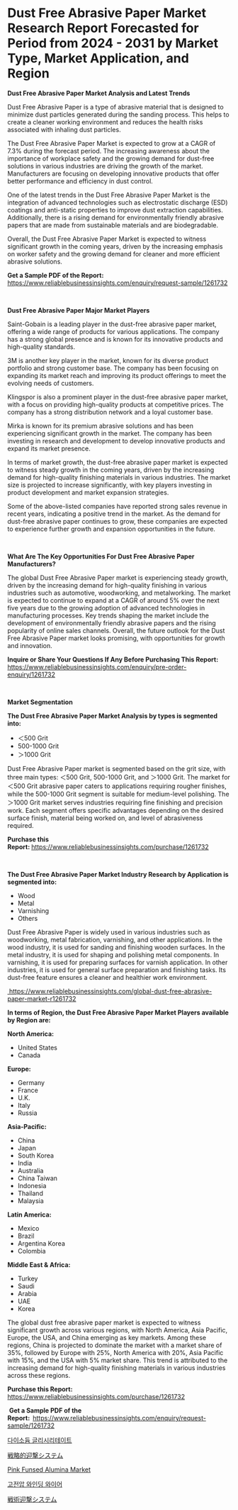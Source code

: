 <p><h1>Dust Free Abrasive Paper Market Research Report Forecasted for Period from 2024 -  2031 by Market Type, Market Application, and Region</h1></p><p><strong>Dust Free Abrasive Paper Market Analysis and Latest Trends</strong></p>
<p><p>Dust Free Abrasive Paper is a type of abrasive material that is designed to minimize dust particles generated during the sanding process. This helps to create a cleaner working environment and reduces the health risks associated with inhaling dust particles. </p><p>The Dust Free Abrasive Paper Market is expected to grow at a CAGR of 7.3% during the forecast period. The increasing awareness about the importance of workplace safety and the growing demand for dust-free solutions in various industries are driving the growth of the market. Manufacturers are focusing on developing innovative products that offer better performance and efficiency in dust control.</p><p>One of the latest trends in the Dust Free Abrasive Paper Market is the integration of advanced technologies such as electrostatic discharge (ESD) coatings and anti-static properties to improve dust extraction capabilities. Additionally, there is a rising demand for environmentally friendly abrasive papers that are made from sustainable materials and are biodegradable.</p><p>Overall, the Dust Free Abrasive Paper Market is expected to witness significant growth in the coming years, driven by the increasing emphasis on worker safety and the growing demand for cleaner and more efficient abrasive solutions.</p></p>
<p><strong>Get a Sample PDF of the Report:&nbsp;</strong> <a href="https://www.reliablebusinessinsights.com/enquiry/request-sample/1261732">https://www.reliablebusinessinsights.com/enquiry/request-sample/1261732</a></p>
<p>&nbsp;</p>
<p><strong>Dust Free Abrasive Paper Major Market Players</strong></p>
<p><p>Saint-Gobain is a leading player in the dust-free abrasive paper market, offering a wide range of products for various applications. The company has a strong global presence and is known for its innovative products and high-quality standards.</p><p>3M is another key player in the market, known for its diverse product portfolio and strong customer base. The company has been focusing on expanding its market reach and improving its product offerings to meet the evolving needs of customers.</p><p>Klingspor is also a prominent player in the dust-free abrasive paper market, with a focus on providing high-quality products at competitive prices. The company has a strong distribution network and a loyal customer base.</p><p>Mirka is known for its premium abrasive solutions and has been experiencing significant growth in the market. The company has been investing in research and development to develop innovative products and expand its market presence.</p><p>In terms of market growth, the dust-free abrasive paper market is expected to witness steady growth in the coming years, driven by the increasing demand for high-quality finishing materials in various industries. The market size is projected to increase significantly, with key players investing in product development and market expansion strategies.</p><p>Some of the above-listed companies have reported strong sales revenue in recent years, indicating a positive trend in the market. As the demand for dust-free abrasive paper continues to grow, these companies are expected to experience further growth and expansion opportunities in the future.</p></p>
<p>&nbsp;</p>
<p><strong>What Are The Key Opportunities For Dust Free Abrasive Paper Manufacturers?</strong></p>
<p><p>The global Dust Free Abrasive Paper market is experiencing steady growth, driven by the increasing demand for high-quality finishing in various industries such as automotive, woodworking, and metalworking. The market is expected to continue to expand at a CAGR of around 5% over the next five years due to the growing adoption of advanced technologies in manufacturing processes. Key trends shaping the market include the development of environmentally friendly abrasive papers and the rising popularity of online sales channels. Overall, the future outlook for the Dust Free Abrasive Paper market looks promising, with opportunities for growth and innovation.</p></p>
<p><strong>Inquire or Share Your Questions If Any Before Purchasing This Report:</strong> <a href="https://www.reliablebusinessinsights.com/enquiry/pre-order-enquiry/1261732">https://www.reliablebusinessinsights.com/enquiry/pre-order-enquiry/1261732</a></p>
<p>&nbsp;</p>
<p><strong>Market Segmentation</strong></p>
<p><strong>The Dust Free Abrasive Paper Market Analysis by types is segmented into:</strong></p>
<p><ul><li>＜500 Grit</li><li>500-1000 Grit</li><li>＞1000 Grit</li></ul></p>
<p><p>Dust Free Abrasive Paper market is segmented based on the grit size, with three main types: ＜500 Grit, 500-1000 Grit, and ＞1000 Grit. The market for ＜500 Grit abrasive paper caters to applications requiring rougher finishes, while the 500-1000 Grit segment is suitable for medium-level polishing. The ＞1000 Grit market serves industries requiring fine finishing and precision work. Each segment offers specific advantages depending on the desired surface finish, material being worked on, and level of abrasiveness required.</p></p>
<p><strong>Purchase this Report:&nbsp;</strong><a href="https://www.reliablebusinessinsights.com/purchase/1261732">https://www.reliablebusinessinsights.com/purchase/1261732</a></p>
<p>&nbsp;</p>
<p><strong>The Dust Free Abrasive Paper Market Industry Research by Application is segmented into:</strong></p>
<p><ul><li>Wood</li><li>Metal</li><li>Varnishing</li><li>Others</li></ul></p>
<p><p>Dust Free Abrasive Paper is widely used in various industries such as woodworking, metal fabrication, varnishing, and other applications. In the wood industry, it is used for sanding and finishing wooden surfaces. In the metal industry, it is used for shaping and polishing metal components. In varnishing, it is used for preparing surfaces for varnish application. In other industries, it is used for general surface preparation and finishing tasks. Its dust-free feature ensures a cleaner and healthier work environment.</p></p>
<p><a href="https://www.reliablebusinessinsights.com/global-dust-free-abrasive-paper-market-r1261732">&nbsp;https://www.reliablebusinessinsights.com/global-dust-free-abrasive-paper-market-r1261732</a></p>
<p><strong>In terms of Region, the Dust Free Abrasive Paper Market Players available by Region are:</strong></p>
<p>
    <p> <strong> North America: </strong>
        <ul>
            <li>United States</li>
            <li>Canada</li>
        </ul>
        </p> 
    <p> <strong> Europe: </strong>
        <ul>
            <li>Germany</li>
            <li>France</li>
            <li>U.K.</li>
            <li>Italy</li>
            <li>Russia</li>
        </ul>
        </p> 
    <p> <strong> Asia-Pacific: </strong>
        <ul>
            <li>China</li>
            <li>Japan</li>
            <li>South Korea</li>
            <li>India</li>
            <li>Australia</li>
            <li>China Taiwan</li>
            <li>Indonesia</li>
            <li>Thailand</li>
            <li>Malaysia</li>
        </ul>
        </p> 
    <p> <strong> Latin America: </strong>
        <ul>
            <li>Mexico</li>
            <li>Brazil</li>
            <li>Argentina Korea</li>
            <li>Colombia</li>
        </ul>
        </p> 
    <p> <strong> Middle East & Africa: </strong>
        <ul>
            <li>Turkey</li>
            <li>Saudi</li>
            <li>Arabia</li>
            <li>UAE</li>
            <li>Korea</li>
        </ul>
    </p>
    </p>
<p><p>The global dust free abrasive paper market is expected to witness significant growth across various regions, with North America, Asia Pacific, Europe, the USA, and China emerging as key markets. Among these regions, China is projected to dominate the market with a market share of 35%, followed by Europe with 25%, North America with 20%, Asia Pacific with 15%, and the USA with 5% market share. This trend is attributed to the increasing demand for high-quality finishing materials in various industries across these regions.</p></p>
<p><strong>Purchase this Report: </strong><a href="https://www.reliablebusinessinsights.com/purchase/1261732">https://www.reliablebusinessinsights.com/purchase/1261732</a></p>
<p>&nbsp;<strong>Get a Sample PDF of the Report:&nbsp;&nbsp;</strong><a href="https://www.reliablebusinessinsights.com/enquiry/request-sample/1261732">https://www.reliablebusinessinsights.com/enquiry/request-sample/1261732</a></p>
<p><strong></strong></p>
<p><p><a href="https://github.com/Gregost89076vddcv/Market-Research-Report-List-1/blob/main/112894089759.md">다이소듐 글리시리테이트</a></p><p><a href="https://github.com/hwbcz413288296/Market-Research-Report-List-2/blob/main/567633798305.md">戦略的迎撃システム</a></p><p><a href="https://github.com/MaraKoelpin2023/Market-Research-Report-List-1/blob/main/pink-funsed-alumina-market.md">Pink Funsed Alumina Market</a></p><p><a href="https://github.com/dollarearner151/Market-Research-Report-List-1/blob/main/437770589760.md">고전압 와인딩 와이어</a></p><p><a href="https://github.com/JacksonWiza1924/Market-Research-Report-List-1/blob/main/308020398306.md">戦術迎撃システム</a></p></p>